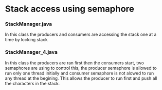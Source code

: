 # Stack access using semaphore

### StackManager.java

In this class the producers and consumers are accessing the stack one at a time by locking stack

### StackManager_4.java

In this class the producers are ran first then the consumers start, two semaphores are using to control this, 
the producer semaphore is allowed to run only one thread initially and consumer semaphore is not alowed to run 
any thread at the begining. This allows the producer to run first and push all the characters in the stack.
